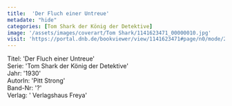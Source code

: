 ```yaml
---
title:  'Der Fluch einer Untreue'
metadate: "hide"
categories: [Tom Shark der König der Detektive]
image: '/assets/images/coverart/Tom Shark/1141623471_00000010.jpg'
visit: 'https://portal.dnb.de/bookviewer/view/1141623471#page/n0/mode/2up'
---
```

Titel: 'Der Fluch einer Untreue' <br>
Serie: 'Tom Shark der König der Detektive' <br>
Jahr: '1930' <br>
AutorIn: 'Pitt Strong' <br>
Band-Nr: '?' <br>
Verlag: ' Verlagshaus Freya'